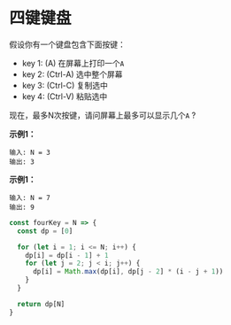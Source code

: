 # 四键键盘

假设你有一个键盘包含下面按键： 
- key 1: (A) 在屏幕上打印一个`A`
- key 2: (Ctrl-A) 选中整个屏幕
- key 3: (Ctrl-C) 复制选中
- key 4: (Ctrl-V) 粘贴选中

现在，最多N次按键，请问屏幕上最多可以显示几个`A` ?

**示例1：**
```
输入: N = 3
输出: 3
```

**示例1：**
```
输入: N = 7
输出: 9
```


```js
const fourKey = N => {
  const dp = [0]

  for (let i = 1; i <= N; i++) {
    dp[i] = dp[i - 1] + 1
    for (let j = 2; j < i; j++) {
      dp[i] = Math.max(dp[i], dp[j - 2] * (i - j + 1))
    }
  }

  return dp[N]
}
```

<CodeTest style="margin-top: 20px;" mode="fourKey" />  

<vTalk />